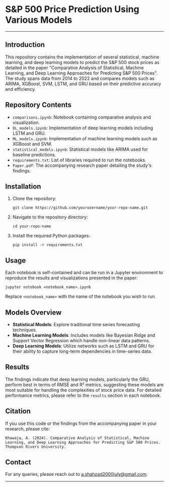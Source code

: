 
# S&P 500 Price Prediction Using Various Models

---

## Introduction
This repository contains the implementation of several statistical, machine learning, and deep learning models to predict the S&P 500 stock prices as detailed in the paper "Comparative Analysis of Statistical, Machine Learning, and Deep Learning Approaches for Predicting S&P 500 Prices". The study spans data from 2014 to 2022 and compares models such as ARIMA, XGBoost, SVM, LSTM, and GRU based on their predictive accuracy and efficiency.

## Repository Contents
- `comparisons.ipynb`: Notebook containing comparative analysis and visualization.
- `DL_models.ipynb`: Implementation of deep learning models including LSTM and GRU.
- `ML_models.ipynb`: Implementation of machine learning models such as XGBoost and SVM.
- `statistical_models.ipynb`: Statistical models like ARIMA used for baseline predictions.
- `requirements.txt`: List of libraries required to run the notebooks.
- `Paper.pdf`: The accompanying research paper detailing the study's findings.

## Installation
1. Clone the repository:
   ```
   git clone https://github.com/yourusername/your-repo-name.git
   ```
2. Navigate to the repository directory:
   ```
   cd your-repo-name
   ```
3. Install the required Python packages:
   ```
   pip install -r requirements.txt
   ```

## Usage
Each notebook is self-contained and can be run in a Jupyter environment to reproduce the results and visualizations presented in the paper:
```
jupyter notebook <notebook_name>.ipynb
```
Replace `<notebook_name>` with the name of the notebook you wish to run.

## Models Overview
- **Statistical Models**: Explore traditional time series forecasting techniques.
- **Machine Learning Models**: Includes models like Bayesian Ridge and Support Vector Regression which handle non-linear data patterns.
- **Deep Learning Models**: Utilize networks such as LSTM and GRU for their ability to capture long-term dependencies in time-series data.

## Results
The findings indicate that deep learning models, particularly the GRU, perform best in terms of RMSE and R² metrics, suggesting these models are most suitable for handling the complexities of stock price data. For detailed performance metrics, please refer to the `results` section in each notebook.


## Citation
If you use this code or the findings from the accompanying paper in your research, please cite:
```
Khawaja, A. (2024). Comparative Analysis of Statistical, Machine Learning, and Deep Learning Approaches for Predicting S&P 500 Prices. Thompson Rivers University.
```

## Contact
For any queries, please reach out to [a.shahzad2000july@gmail.com](mailto:a.shahzad2000july@gmail.com).

---
